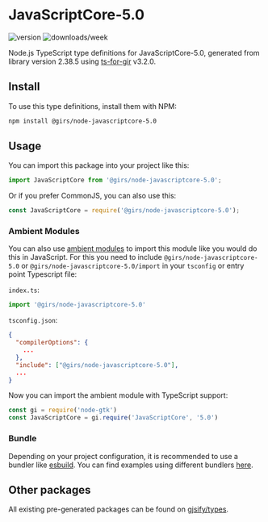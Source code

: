 
# JavaScriptCore-5.0

![version](https://img.shields.io/npm/v/@girs/node-javascriptcore-5.0)
![downloads/week](https://img.shields.io/npm/dw/@girs/node-javascriptcore-5.0)


Node.js TypeScript type definitions for JavaScriptCore-5.0, generated from library version 2.38.5 using [ts-for-gir](https://github.com/gjsify/ts-for-gir) v3.2.0.


## Install

To use this type definitions, install them with NPM:
```bash
npm install @girs/node-javascriptcore-5.0
```

## Usage

You can import this package into your project like this:
```ts
import JavaScriptCore from '@girs/node-javascriptcore-5.0';
```

Or if you prefer CommonJS, you can also use this:
```ts
const JavaScriptCore = require('@girs/node-javascriptcore-5.0');
```

### Ambient Modules

You can also use [ambient modules](https://github.com/gjsify/ts-for-gir/tree/main/packages/cli#ambient-modules) to import this module like you would do this in JavaScript.
For this you need to include `@girs/node-javascriptcore-5.0` or `@girs/node-javascriptcore-5.0/import` in your `tsconfig` or entry point Typescript file:

`index.ts`:
```ts
import '@girs/node-javascriptcore-5.0'
```

`tsconfig.json`:
```json
{
  "compilerOptions": {
    ...
  },
  "include": ["@girs/node-javascriptcore-5.0"],
  ...
}
```

Now you can import the ambient module with TypeScript support: 

```ts
const gi = require('node-gtk')
const JavaScriptCore = gi.require('JavaScriptCore', '5.0')
```


### Bundle

Depending on your project configuration, it is recommended to use a bundler like [esbuild](https://esbuild.github.io/). You can find examples using different bundlers [here](https://github.com/gjsify/ts-for-gir/tree/main/examples).

## Other packages

All existing pre-generated packages can be found on [gjsify/types](https://github.com/gjsify/types).

